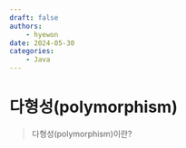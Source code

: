 ```yaml
---
draft: false
authors:
    - hyewon
date: 2024-05-30
categories:
    - Java
---
```


# 다형성(polymorphism)

> 다형성(polymorphism)이란?

<!-- more -->
